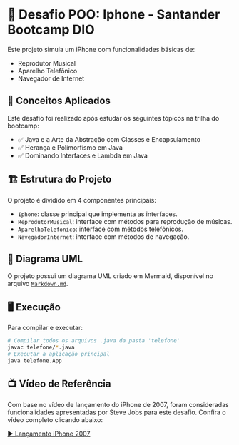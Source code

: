 # 📱 Desafio POO: Iphone - Santander Bootcamp DIO

Este projeto simula um iPhone com funcionalidades básicas de:
- Reprodutor Musical
- Aparelho Telefônico
- Navegador de Internet

## 🧠 Conceitos Aplicados

Este desafio foi realizado após estudar os seguintes tópicos na trilha do bootcamp:

- ✅ Java e a Arte da Abstração com Classes e Encapsulamento  
- ✅ Herança e Polimorfismo em Java  
- ✅ Dominando Interfaces e Lambda em Java

## 🏗️ Estrutura do Projeto

O projeto é dividido em 4 componentes principais:

- `Iphone`: classe principal que implementa as interfaces.
- `ReprodutorMusical`: interface com métodos para reprodução de músicas.
- `AparelhoTelefonico`: interface com métodos telefônicos.
- `NavegadorInternet`: interface com métodos de navegação.

## 🧾 Diagrama UML

O projeto possui um diagrama UML criado em Mermaid, disponível no arquivo [`Markdown.md`](./diagrama-uml.md).

## 🖥️ Execução

Para compilar e executar:
```bash
# Compilar todos os arquivos .java da pasta 'telefone'
javac telefone/*.java
# Executar a aplicação principal
java telefone.App
```

## 📺 Vídeo de Referência

Com base no vídeo de lançamento do iPhone de 2007, foram consideradas funcionalidades apresentadas por Steve Jobs para este desafio. Confira o vídeo completo clicando abaixo:

[▶️ Lançamento iPhone 2007](https://www.youtube.com/watch?v=9ou608QQRq8)